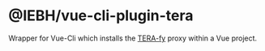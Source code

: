 @IEBH/vue-cli-plugin-tera
=========================
Wrapper for Vue-Cli which installs the [TERA-fy](https://github.com/IEBH/TERA-fy) proxy within a Vue project.
